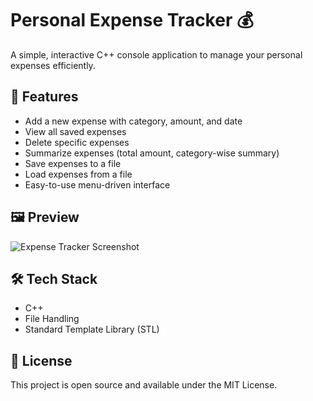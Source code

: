 # Personal Expense Tracker 💰

A simple, interactive C++ console application to manage your personal expenses efficiently.

## 🚀 Features

- Add a new expense with category, amount, and date
- View all saved expenses
- Delete specific expenses
- Summarize expenses (total amount, category-wise summary)
- Save expenses to a file
- Load expenses from a file
- Easy-to-use menu-driven interface

## 🖼️ Preview

![Expense Tracker Screenshot](./screenshot.png)

## 🛠️ Tech Stack

- C++
- File Handling
- Standard Template Library (STL)

## 📄 License

This project is open source and available under the MIT License.

